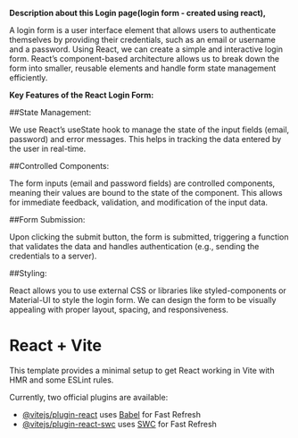 **Description about this Login page(login form - created using react),**

A login form is a user interface element that allows users to authenticate themselves by providing their credentials, such as an email or username and a password. Using React, we can create a simple and interactive login form. React’s component-based architecture allows us to break down the form into smaller, reusable elements and handle form state management efficiently.

**Key Features of the React Login Form:**

##State Management:

We use React’s useState hook to manage the state of the input fields (email, password) and error messages. This helps in tracking the data entered by the user in real-time.

##Controlled Components:

The form inputs (email and password fields) are controlled components, meaning their values are bound to the state of the component. This allows for immediate feedback, validation, and modification of the input data.

##Form Submission:

Upon clicking the submit button, the form is submitted, triggering a function that validates the data and handles authentication (e.g., sending the credentials to a server).

##Styling:

React allows you to use external CSS or libraries like styled-components or Material-UI to style the login form. We can design the form to be visually appealing with proper layout, spacing, and responsiveness.
# React + Vite

This template provides a minimal setup to get React working in Vite with HMR and some ESLint rules.

Currently, two official plugins are available:

- [@vitejs/plugin-react](https://github.com/vitejs/vite-plugin-react/blob/main/packages/plugin-react/README.md) uses [Babel](https://babeljs.io/) for Fast Refresh
- [@vitejs/plugin-react-swc](https://github.com/vitejs/vite-plugin-react-swc) uses [SWC](https://swc.rs/) for Fast Refresh
